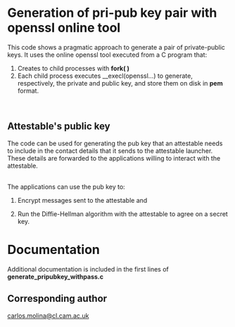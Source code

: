 # Generation of pri-pub key pair with openssl online tool
This code shows a pragmatic approach to generate a pair of private-public keys.
It uses the online openssl tool executed from a C program that:
</br> 

1. Creates to child processes with __fork( )__
1. Each child process executes __execl(openssl...)  to  generate,
    respectively, the private and public key, and store them on disk
    in __pem__ format.
</br>


## Attestable's public key
The code can be used for generating the pub key that an
attestable needs to include in the contact details that it sends to
the attestable launcher. These details are forwarded to the
applications willing to interact with the attestable. 

</br>The applications can use the pub key to: 

1. Encrypt messages sent to the attestable and

1. Run the Diffie-Hellman algorithm with the attestable to agree on
    a secret key.
     
 
# Documentation 
Additional documentation is included in the first lines of  __generate_pripubkey_withpass.c__ 

   
## Corresponding author  
carlos.molina@cl.cam.ac.uk

 
 
